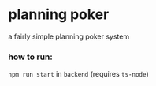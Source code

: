 # planning poker

a fairly simple planning poker system

### how to run:

`npm run start` in `backend`
(requires `ts-node`)
